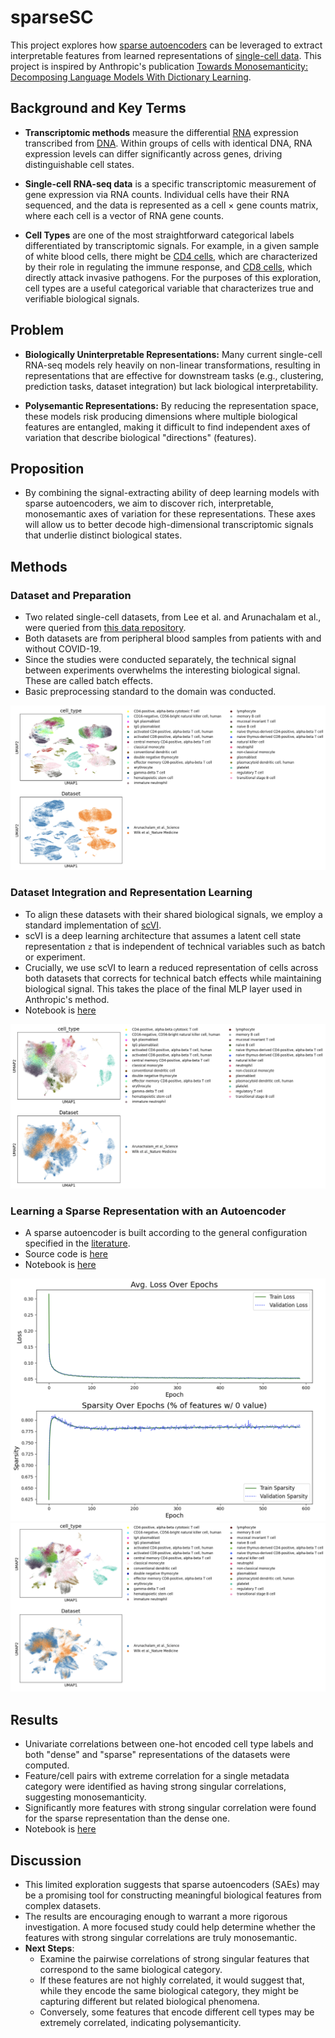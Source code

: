 # sparseSC

This project explores how [sparse autoencoders](https://arxiv.org/abs/2309.08600) can be leveraged to extract interpretable features from learned representations of [single-cell data](https://www.nature.com/articles/s41596-020-00409-w). This project is inspired by Anthropic's publication [Towards Monosemanticity: Decomposing Language Models With Dictionary Learning](https://transformer-circuits.pub/2023/monosemantic-features/index.html#feature-analysis).

## Background and Key Terms

- **Transcriptomic methods** measure the differential [RNA](https://en.wikipedia.org/wiki/RNA) expression transcribed from [DNA](https://en.wikipedia.org/wiki/DNA). Within groups of cells with identical DNA, RNA expression levels can differ significantly across genes, driving distinguishable cell states.

- **Single-cell RNA-seq data** is a specific transcriptomic measurement of gene expression via RNA counts. Individual cells have their RNA sequenced, and the data is represented as a cell × gene counts matrix, where each cell is a vector of RNA gene counts.

- **Cell Types** are one of the most straightforward categorical labels differentiated by transcriptomic signals. For example, in a given sample of white blood cells, there might be [CD4 cells](https://en.wikipedia.org/wiki/CD4), which are characterized by their role in regulating the immune response, and [CD8 cells](https://en.wikipedia.org/wiki/Cytotoxic_T_cell), which directly attack invasive pathogens. For the purposes of this exploration, cell types are a useful categorical variable that characterizes true and verifiable biological signals.

## Problem

- **Biologically Uninterpretable Representations:** Many current single-cell RNA-seq models rely heavily on non-linear transformations, resulting in representations that are effective for downstream tasks (e.g., clustering, prediction tasks, dataset integration) but lack biological interpretability.

- **Polysemantic Representations:** By reducing the representation space, these models risk producing dimensions where multiple biological features are entangled, making it difficult to find independent axes of variation that describe biological "directions" (features).

## Proposition

- By combining the signal-extracting ability of deep learning models with sparse autoencoders, we aim to discover rich, interpretable, monosemantic axes of variation for these representations. These axes will allow us to better decode high-dimensional transcriptomic signals that underlie distinct biological states.

## Methods

### Dataset and Preparation

- Two related single-cell datasets, from Lee et al. and Arunachalam et al., were queried from [this data repository](https://cellxgene.cziscience.com/collections/b9fc3d70-5a72-4479-a046-c2cc1ab19efc).
- Both datasets are from peripheral blood samples from patients with and without COVID-19.
- Since the studies were conducted separately, the technical signal between experiments overwhelms the interesting biological signal. These are called batch effects.
- Basic preprocessing standard to the domain was conducted.

![Preprocessed UMAP of the RNA Gene Expression of the Combined Datasets](./figures/figure_1_preprocessed_umap.png)

### Dataset Integration and Representation Learning

- To align these datasets with their shared biological signals, we employ a standard implementation of [scVI](https://docs.scvi-tools.org/en/1.1.5/user_guide/models/scvi.html).
- scVI is a deep learning architecture that assumes a latent cell state representation `z` that is independent of technical variables such as batch or experiment.
- Crucially, we use scVI to learn a reduced representation of cells across both datasets that corrects for technical batch effects while maintaining biological signal. This takes the place of the final MLP layer used in Anthropic's method.
- Notebook is [here](./notebooks/datsets.ipynb)

![UMAP of Latent scVI "Dense" Representation](./figures/figure_2_scvi_corrected_umap.png)

### Learning a Sparse Representation with an Autoencoder

- A sparse autoencoder is built according to the general configuration specified in the [literature](https://transformer-circuits.pub/2023/monosemantic-features/index.html#appendix-autoencoder-dataset).
- Source code is [here](./src/sparse_autoencoder.py)
- Notebook is [here](./notebooks/modeling.ipynb)

![Training Curves for Autoencoder](./figures/figure_3_training_curves.png)
![UMAP of Hidden SAE "Sparse" Representation](./figures/figure_4_hidden__sparse_encoding.png)

## Results

- Univariate correlations between one-hot encoded cell type labels and both "dense" and "sparse" representations of the datasets were computed.
- Feature/cell pairs with extreme correlation for a single metadata category were identified as having strong singular correlations, suggesting monosemanticity.
- Significantly more features with strong singular correlation were found for the sparse representation than the dense one.
- Notebook is [here](./notebooks/analysis_1.ipynb)

## Discussion

- This limited exploration suggests that sparse autoencoders (SAEs) may be a promising tool for constructing meaningful biological features from complex datasets.
- The results are encouraging enough to warrant a more rigorous investigation. A more focused study could help determine whether the features with strong singular correlations are truly monosemantic.
- **Next Steps**:
  - Examine the pairwise correlations of strong singular features that correspond to the same biological category.
  - If these features are not highly correlated, it would suggest that, while they encode the same biological category, they might be capturing different but related biological phenomena.
  - Conversely, some features that encode different cell types may be extremely correlated, indicating polysemanticity.
